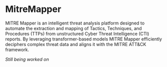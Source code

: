 # MitreMapper
MITRE Mapper is an intelligent threat analysis platform designed to automate the extraction and mapping of Tactics, Techniques, and Procedures (TTPs) from unstructured Cyber Threat Intelligence (CTI) reports. By leveraging transformer-based models MITRE Mapper efficiently deciphers complex threat data and aligns it with the MITRE ATT&amp;CK framework.

*Still being worked on*
